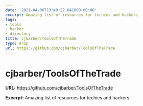 ```yaml
---
date: '2021-04-06T13:40:22.841000+00:00'
excerpt: Amazing list of resources for techies and hackers
tags:
- tools
- hacker
- directory
title: cjbarber/ToolsOfTheTrade
type: drop
url: https://github.com/cjbarber/ToolsOfTheTrade
---
```


# cjbarber/ToolsOfTheTrade

**URL:** https://github.com/cjbarber/ToolsOfTheTrade

**Excerpt:** Amazing list of resources for techies and hackers
